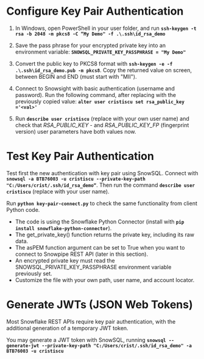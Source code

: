 # Configure Key Pair Authentication

1. In Windows, open PowerShell in your user folder, and run **`ssh-keygen -t rsa -b 2048 -m pkcs8 -C “My Demo" -f .\.ssh\id_rsa_demo`**

2. Save the pass phrase for your encrypted private key into an environment variable: **`SNOWSQL_PRIVATE_KEY_PASSPHRASE = "My Demo"`**

3. Convert the public key to PKCS8 format with **`ssh-keygen -e -f .\.ssh\id_rsa_demo.pub -m pkcs8`**. Copy the returned value on screen, between BEGIN and END (must start with "MII"). 

4. Connect to Snowsight with basic authentication (username and password). Run the following command, after replacing <val> with the previously copied value: **`alter user cristiscu set rsa_public_key ='<val>'`**

5. Run **`describe user cristiscu`** (replace with your own user name) and check that *RSA_PUBLIC_KEY*  - and *RSA_PUBLIC_KEY_FP* (fingerprint version) user parameters have both values now.

# Test Key Pair Authentication

Test first the new authentication with key pair using SnowSQL. Connect with **`snowsql -a BTB76003 -u cristiscu --private-key-path "C:/Users/crist/.ssh/id_rsa_demo“`**. Then run the command **`describe user cristiscu`** (replace with your user name).

Run **`python key-pair-connect.py`** to check the same functionality from client Python code.

   * The code is using the Snowflake Python Connector (install with **`pip install snowflake-python-connector`**).
   * The get_private_key() function returns the private key, including its raw data.
   * The asPEM function argument can be set to True when you want to connect to Snowpipe REST API (later in this section).
   * An encrypted private key must read the SNOWSQL_PRIVATE_KEY_PASSPHRASE environment variable previously set.
   * Customize the file with your own path, user name, and account locator.

# Generate JWTs (JSON Web Tokens)

Most Snowflake REST APIs require key pair authentication, with the additional generation of a temporary JWT token. 

You may generate a JWT token with SnowSQL, running **`snowsql --generate-jwt --private-key-path "C:/Users/crist/.ssh/id_rsa_demo" -a BTB76003 -u cristiscu`**
